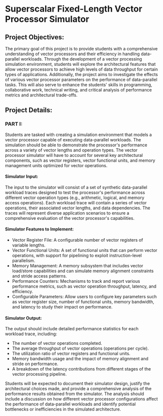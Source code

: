 # Superscalar Fixed-Length Vector Processor Simulator
## Project Objectives:
The primary goal of this project is to provide students with a comprehensive understanding of vector processors and their efficiency in handling data-parallel workloads. Through the development of a vector processing simulation environment, students will explore the architectural features that allow vector processors to achieve high levels of data throughput for certain types of applications. Additionally, the project aims to investigate the effects of various vector processor parameters on the performance of data-parallel tasks. This will also serve to enhance the students' skills in programming, collaborative work, technical writing, and critical analysis of performance metrics and architectural trade-offs.

## Project Details:
### PART I:
Students are tasked with creating a simulation environment that models a vector processor capable of executing data-parallel workloads. The simulation should be able to demonstrate the processor's performance across a variety of vector lengths and operation types. The vector processor simulator will have to account for several key architectural components, such as vector registers, vector functional units, and memory management units optimized for vector operations.

#### Simulator Input:
The input to the simulator will consist of a set of synthetic data-parallel workload traces designed to test the processor's performance across different vector operation types (e.g., arithmetic, logical, and memory access operations). Each workload trace will contain a series of vector operations, their associated vector lengths, and data dependencies. The traces will represent diverse application scenarios to ensure a comprehensive evaluation of the vector processor's capabilities.

#### Simulator Features to Implement:

* Vector Register File: A configurable number of vector registers of variable lengths.
* Vector Functional Units: A set of functional units that can perform vector operations, with support for pipelining to exploit instruction-level parallelism.
* Memory Management: A memory subsystem that includes vector load/store capabilities and can simulate memory alignment constraints and stride access patterns.
* Performance Counters: Mechanisms to track and report various performance metrics, such as vector operation throughput, latency, and efficiency.
* Configurable Parameters: Allow users to configure key parameters such as vector register size, number of functional units, memory bandwidth, and latency to study their impact on performance.

#### Simulator Output:
The output should include detailed performance statistics for each workload trace, including:

* The number of vector operations completed.
* The average throughput of vector operations (operations per cycle).
* The utilization ratio of vector registers and functional units.
* Memory bandwidth usage and the impact of memory alignment and stride on performance.
* A breakdown of the latency contributions from different stages of the vector processing pipeline.

Students will be expected to document their simulator design, justify the architectural choices made, and provide a comprehensive analysis of the performance results obtained from the simulator. The analysis should include a discussion on how different vector processor configurations affect the performance of data-parallel workloads and identify potential bottlenecks or inefficiencies in the simulated architecture.
